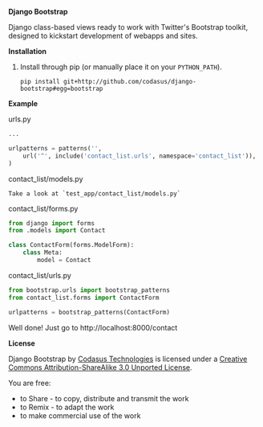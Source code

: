 **Django Bootstrap**

Django class-based views ready to work with Twitter's Bootstrap toolkit, designed to kickstart development of webapps and sites.

**Installation**

1. Install through pip (or manually place it on your `PYTHON_PATH`).

    `pip install git+http://github.com/codasus/django-bootstrap#egg=bootstrap`

**Example**

urls.py

```python
...

urlpatterns = patterns('',
    url('^', include('contact_list.urls', namespace='contact_list')),
)
```

contact_list/models.py

    Take a look at `test_app/contact_list/models.py`

contact_list/forms.py

```python
from django import forms
from .models import Contact

class ContactForm(forms.ModelForm):
    class Meta:
        model = Contact
```

contact_list/urls.py

```python
from bootstrap.urls import bootstrap_patterns
from contact_list.forms import ContactForm

urlpatterns = bootstrap_patterns(ContactForm)
```

Well done! Just go to http://localhost:8000/contact

**License**

Django Bootstrap by [Codasus Technologies](http://codasus.com) is licensed under a [Creative Commons Attribution-ShareAlike 3.0 Unported License](http://creativecommons.org/licenses/by-sa/3.0/).

You are free:

* to Share - to copy, distribute and transmit the work
* to Remix - to adapt the work
* to make commercial use of the work
